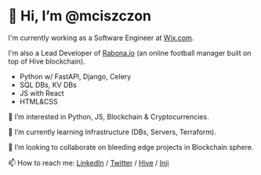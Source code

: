 # 👋 Hi, I’m @mciszczon

I'm currently working as a Software Engineer at [Wix.com](https://wix.com).

I'm also a Lead Developer of [Rabona.io](https://rabona.io) (an online football manager built on top of Hive blockchain).

- Python w/ FastAPI, Django, Celery
- SQL DBs, KV DBs
- JS with React
- HTML&CSS

👀 I’m interested in Python, JS, Blockchain & Cryptocurrencies.

🌱 I’m currently learning Infrastructure (DBs, Servers, Terraform).

💞️ I’m looking to collaborate on bleeding edge projects in Blockchain sphere.

📫 How to reach me: [LinkedIn](https://linkedin.com/in/mciszczon) / [Twitter](https://twitter.com/mciszczon) / [Hive](https://ecency.com/@mciszczon) / [Inji](https://inji.com/@mciszczon)
